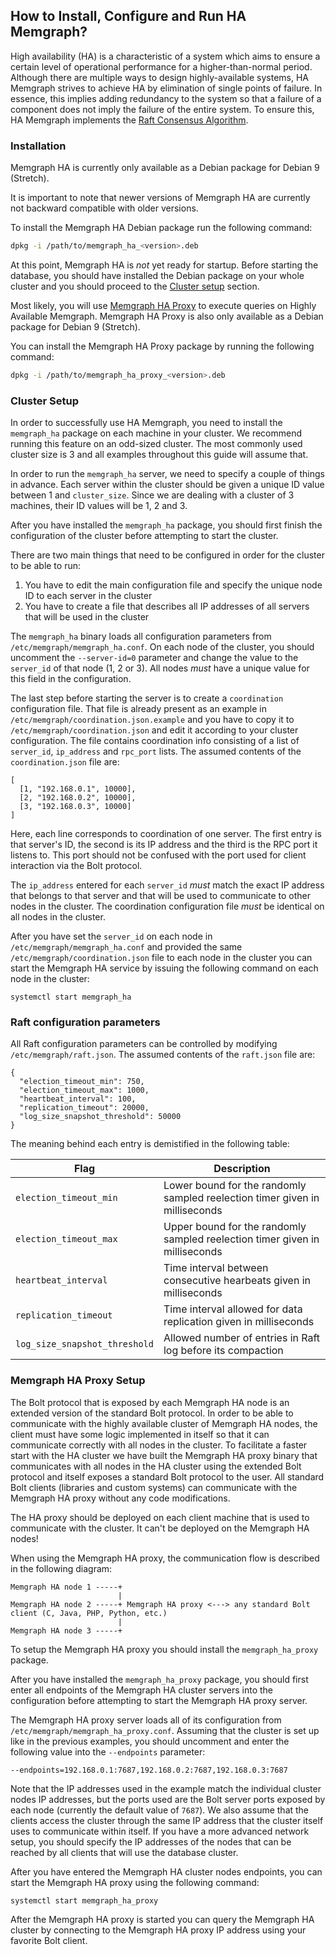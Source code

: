 ## How to Install, Configure and Run HA Memgraph?

High availability (HA) is a characteristic of a system which aims to ensure a
certain level of operational performance for a higher-than-normal period.
Although there are multiple ways to design highly-available systems, HA Memgraph
strives to achieve HA by elimination of single points of failure. In essence,
this implies adding redundancy to the system so that a failure of a component
does not imply the failure of the entire system. To ensure this, HA Memgraph
implements the [Raft Consensus Algorithm](https://raft.github.io/).

### Installation

Memgraph HA is currently only available as a Debian package for Debian 9
(Stretch).

It is important to note that newer versions of Memgraph HA are currently not
backward compatible with older versions.

To install the Memgraph HA Debian package run the following command:

```bash
dpkg -i /path/to/memgraph_ha_<version>.deb
```

At this point, Memgraph HA is *not* yet ready for startup. Before starting the
database, you should have installed the Debian package on your whole cluster
and you should proceed to the [Cluster setup](#cluster-setup) section.

Most likely, you will use [Memgraph HA Proxy](#memgraph-ha-proxy-setup) to
execute queries on Highly Available Memgraph. Memgraph HA Proxy is also only
available as a Debian package for Debian 9 (Stretch).

You can install the Memgraph HA Proxy package by running the following command:

```bash
dpkg -i /path/to/memgraph_ha_proxy_<version>.deb
```

### Cluster Setup

In order to successfully use HA Memgraph, you need to install the
`memgraph_ha` package on each machine in your cluster. We recommend running this
feature on an odd-sized cluster. The most commonly used cluster size is 3 and
all examples throughout this guide will assume that.

In order to run the `memgraph_ha` server, we need to specify a couple of things
in advance. Each server within the cluster should be given a unique ID value
between 1 and `cluster_size`. Since we are dealing with a cluster of 3 machines,
their ID values will be 1, 2 and 3.

After you have installed the `memgraph_ha` package, you should first finish the
configuration of the cluster before attempting to start the cluster.

There are two main things that need to be configured in order for the cluster
to be able to run:
1. You have to edit the main configuration file and specify the unique node ID
   to each server in the cluster
2. You have to create a file that describes all IP addresses of all servers
   that will be used in the cluster

The `memgraph_ha` binary loads all configuration parameters from
`/etc/memgraph/memgraph_ha.conf`. On each node of the cluster, you should
uncomment the `--server-id=0` parameter and change the value to the `server_id`
of that node (1, 2 or 3). All nodes *must* have a unique value for this field
in the configuration.

The last step before starting the server is to create a `coordination`
configuration file. That file is already present as an example in
`/etc/memgraph/coordination.json.example` and you have to copy it to
`/etc/memgraph/coordination.json` and edit it according to your cluster
configuration. The file contains coordination info consisting of a list of
`server_id`, `ip_address` and `rpc_port` lists. The assumed contents of the
`coordination.json` file are:

```plaintext
[
  [1, "192.168.0.1", 10000],
  [2, "192.168.0.2", 10000],
  [3, "192.168.0.3", 10000]
]
```

Here, each line corresponds to coordination of one server. The first entry is
that server's ID, the second is its IP address and the third is the RPC port it
listens to. This port should not be confused with the port used for client
interaction via the Bolt protocol.

The `ip_address` entered for each `server_id` *must* match the exact IP address
that belongs to that server and that will be used to communicate to other nodes
in the cluster. The coordination configuration file *must* be identical on all
nodes in the cluster.

After you have set the `server_id` on each node in
`/etc/memgraph/memgraph_ha.conf` and provided the same
`/etc/memgraph/coordination.json` file to each node in the cluster you can
start the Memgraph HA service by issuing the following command on each node in
the cluster:

```
systemctl start memgraph_ha
```

### Raft configuration parameters

All Raft configuration parameters can be controlled by modifying
`/etc/memgraph/raft.json`.  The assumed contents of the `raft.json` file are:

```plaintext
{
  "election_timeout_min": 750,
  "election_timeout_max": 1000,
  "heartbeat_interval": 100,
  "replication_timeout": 20000,
  "log_size_snapshot_threshold": 50000
}
```

The meaning behind each entry is demistified in the following table:

Flag                          | Description
------------------------------|------------
`election_timeout_min`        | Lower bound for the randomly sampled reelection timer given in milliseconds
`election_timeout_max`        | Upper bound for the randomly sampled reelection timer given in milliseconds
`heartbeat_interval`          | Time interval between consecutive hearbeats given in milliseconds
`replication_timeout`         | Time interval allowed for data replication given in milliseconds
`log_size_snapshot_threshold` | Allowed number of entries in Raft log before its compaction

### Memgraph HA Proxy Setup

The Bolt protocol that is exposed by each Memgraph HA node is an extended
version of the standard Bolt protocol. In order to be able to communicate with
the highly available cluster of Memgraph HA nodes, the client must have some
logic implemented in itself so that it can communicate correctly with all nodes
in the cluster. To facilitate a faster start with the HA cluster we have built
the Memgraph HA proxy binary that communicates with all nodes in the HA cluster
using the extended Bolt protocol and itself exposes a standard Bolt protocol to
the user. All standard Bolt clients (libraries and custom systems) can
communicate with the Memgraph HA proxy without any code modifications.

The HA proxy should be deployed on each client machine that is used to
communicate with the cluster. It can't be deployed on the Memgraph HA nodes!

When using the Memgraph HA proxy, the communication flow is described in the
following diagram:
```plaintext
Memgraph HA node 1 -----+
                        |
Memgraph HA node 2 -----+ Memgraph HA proxy <---> any standard Bolt client (C, Java, PHP, Python, etc.)
                        |
Memgraph HA node 3 -----+
```

To setup the Memgraph HA proxy you should install the `memgraph_ha_proxy`
package.

After you have installed the `memgraph_ha_proxy` package, you should first
enter all endpoints of the Memgraph HA cluster servers into the configuration
before attempting to start the Memgraph HA proxy server.

The Memgraph HA proxy server loads all of its configuration from
`/etc/memgraph/memgraph_ha_proxy.conf`. Assuming that the cluster is set up
like in the previous examples, you should uncomment and enter the following
value into the `--endpoints` parameter:
```
--endpoints=192.168.0.1:7687,192.168.0.2:7687,192.168.0.3:7687
```

Note that the IP addresses used in the example match the individual cluster
nodes IP addresses, but the ports used are the Bolt server ports exposed by
each node (currently the default value of `7687`).  We also assume that the
clients access the cluster through the same IP address that the cluster itself
uses to communicate within itself. If you have a more advanced network setup,
you should specify the IP addresses of the nodes that can be reached by all
clients that will use the database cluster.

After you have entered the Memgraph HA cluster nodes endpoints, you can start
the Memgraph HA proxy using the following command:
```
systemctl start memgraph_ha_proxy
```

After the Memgraph HA proxy is started you can query the Memgraph HA cluster by
connecting to the Memgraph HA proxy IP address using your favorite Bolt client.
